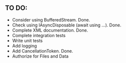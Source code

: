 ## TO DO:
- Consider using BufferedStream. Done.
- Check using IAsyncDisposable (await using ...). Done.
- Complete XML documentation. Done.
- Complete integration tests
- Write unit tests
- Add logging
- Add CancellationToken. Done.
- Authorize for Files and Data